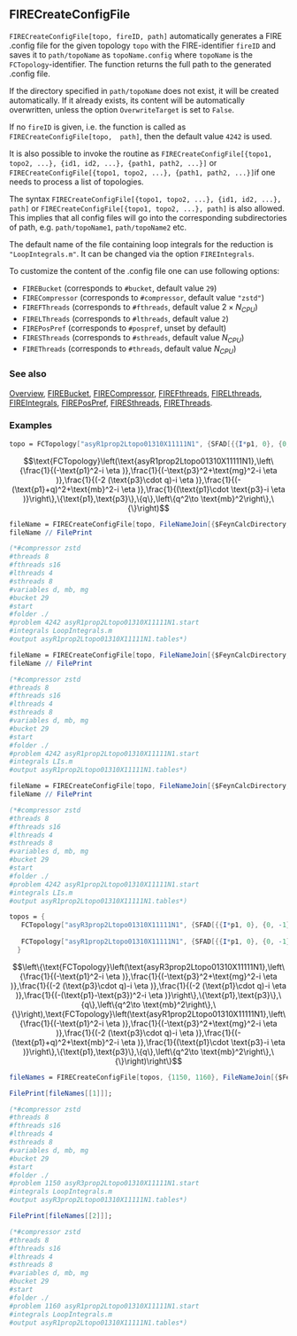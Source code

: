 ## FIRECreateConfigFile

`FIRECreateConfigFile[topo, fireID, path]` automatically generates a FIRE .config file  for the given topology `topo` with the FIRE-identifier `fireID` and saves it to `path/topoName` as `topoName.config` where `topoName` is the `FCTopology`-identifier. The function returns the full path to the generated .config file.

If the directory specified in `path/topoName` does not exist, it will be created automatically. If it already exists, its content will be automatically overwritten, unless the option `OverwriteTarget` is set to `False`.

If no `fireID` is given, i.e. the function is called as `FIRECreateConfigFile[topo,  path]`, then the default value `4242` is used.

It is also possible to invoke  the routine as `FIRECreateConfigFile[{topo1, topo2, ...}, {id1, id2, ...}, {path1, path2, ...}]` or `FIRECreateConfigFile[{topo1, topo2, ...}, {path1, path2, ...}]`if one needs to process a list of topologies.

The syntax  `FIRECreateConfigFile[{topo1, topo2, ...}, {id1, id2, ...}, path]` or `FIRECreateConfigFile[{topo1, topo2, ...}, path]` is also allowed. This implies that all config files will go into the corresponding subdirectories of path, e.g. `path/topoName1`, `path/topoName2` etc.

The default name of the file containing loop integrals for the reduction is `"LoopIntegrals.m"`. It can be changed via the option `FIREIntegrals`.

To customize the content of the .config file one can use following  options:

- `FIREBucket` (corresponds to `#bucket`, default value `29`)
- `FIRECompressor` (corresponds to `#compressor`, default value `"zstd"`)
- `FIREFThreads` (corresponds to `#fthreads`, default value $2 \times N_{CPU}$)
- `FIRELThreads` (corresponds to `#lthreads`, default value `2`)
- `FIREPosPref` (corresponds to `#pospref`, unset by default)
- `FIRESThreads` (corresponds to `#sthreads`, default value $N_{CPU}$)
- `FIREThreads` (corresponds to `#threads`, default value $N_{CPU}$)

### See also

[Overview](Extra/FeynHelpers.md), [FIREBucket](FIREBucket.md), [FIRECompressor](FIRECompressor.md), [FIREFthreads](FIREFthreads.md), [FIRELthreads](FIRELthreads.md), [FIREIntegrals](FIREIntegrals.md), [FIREPosPref](FIREPosPref.md), [FIRESthreads](FIRESthreads.md), [FIREThreads](FIREThreads.md).

### Examples

```mathematica
topo = FCTopology["asyR1prop2Ltopo01310X11111N1", {SFAD[{{I*p1, 0}, {0, -1}, 1}], SFAD[{{I*p3, 0}, {-mg^2, -1}, 1}], SFAD[{{0, -2*p3 . q}, {0, -1}, 1}], SFAD[{{I*(p1 + q), 0}, {-mb^2, -1}, 1}], SFAD[{{0, p1 . p3}, {0, -1}, 1}]}, {p1, p3}, {q}, {SPD[q, q] -> mb^2}, {}]
```

$$\text{FCTopology}\left(\text{asyR1prop2Ltopo01310X11111N1},\left\{\frac{1}{(-\text{p1}^2-i \eta )},\frac{1}{(-\text{p3}^2+\text{mg}^2-i \eta )},\frac{1}{(-2 (\text{p3}\cdot q)-i \eta )},\frac{1}{(-(\text{p1}+q)^2+\text{mb}^2-i \eta )},\frac{1}{(\text{p1}\cdot \text{p3}-i \eta )}\right\},\{\text{p1},\text{p3}\},\{q\},\left\{q^2\to \text{mb}^2\right\},\{\}\right)$$

```mathematica
fileName = FIRECreateConfigFile[topo, FileNameJoin[{$FeynCalcDirectory, "Database"}]];
fileName // FilePrint

(*#compressor zstd
#threads 8
#fthreads s16
#lthreads 4
#sthreads 8
#variables d, mb, mg
#bucket 29
#start
#folder ./
#problem 4242 asyR1prop2Ltopo01310X11111N1.start
#integrals LoopIntegrals.m
#output asyR1prop2Ltopo01310X11111N1.tables*)
```

```mathematica
fileName = FIRECreateConfigFile[topo, FileNameJoin[{$FeynCalcDirectory, "Database"}], FIREIntegrals -> "LIs.m", FIRELthreads -> 4];
fileName // FilePrint

(*#compressor zstd
#threads 8
#fthreads s16
#lthreads 4
#sthreads 8
#variables d, mb, mg
#bucket 29
#start
#folder ./
#problem 4242 asyR1prop2Ltopo01310X11111N1.start
#integrals LIs.m
#output asyR1prop2Ltopo01310X11111N1.tables*)
```

```mathematica
fileName = FIRECreateConfigFile[topo, FileNameJoin[{$FeynCalcDirectory, "Database"}], FIREIntegrals -> "LIs.m", FIRELthreads -> 4];
fileName // FilePrint

(*#compressor zstd
#threads 8
#fthreads s16
#lthreads 4
#sthreads 8
#variables d, mb, mg
#bucket 29
#start
#folder ./
#problem 4242 asyR1prop2Ltopo01310X11111N1.start
#integrals LIs.m
#output asyR1prop2Ltopo01310X11111N1.tables*)
```

```mathematica
topos = {
   FCTopology["asyR3prop2Ltopo01310X11111N1", {SFAD[{{I*p1, 0}, {0, -1}, 1}], SFAD[{{I*p3, 0}, {-mg^2, -1}, 1}], SFAD[{{0, -2*p3 . q}, {0, -1}, 1}], SFAD[{{0, -2*p1 . q}, {0, -1}, 1}], SFAD[{{I*(p1 - p3), 0}, {0, -1}, 1}]}, {p1, p3}, {q}, {SPD[q, q] -> mb^2},  {}], 
   
   FCTopology["asyR1prop2Ltopo01310X11111N1", {SFAD[{{I*p1, 0}, {0, -1}, 1}], SFAD[{{I*p3, 0}, {-mg^2, -1}, 1}], SFAD[{{0, -2*p3 . q}, {0, -1}, 1}], SFAD[{{I*(p1 + q), 0}, {-mb^2, -1}, 1}], SFAD[{{0, p1 . p3}, {0, -1}, 1}]}, {p1, p3}, {q}, {SPD[q, q] -> mb^2}, {}] 
  }
```

$$\left\{\text{FCTopology}\left(\text{asyR3prop2Ltopo01310X11111N1},\left\{\frac{1}{(-\text{p1}^2-i \eta )},\frac{1}{(-\text{p3}^2+\text{mg}^2-i \eta )},\frac{1}{(-2 (\text{p3}\cdot q)-i \eta )},\frac{1}{(-2 (\text{p1}\cdot q)-i \eta )},\frac{1}{(-(\text{p1}-\text{p3})^2-i \eta )}\right\},\{\text{p1},\text{p3}\},\{q\},\left\{q^2\to \text{mb}^2\right\},\{\}\right),\text{FCTopology}\left(\text{asyR1prop2Ltopo01310X11111N1},\left\{\frac{1}{(-\text{p1}^2-i \eta )},\frac{1}{(-\text{p3}^2+\text{mg}^2-i \eta )},\frac{1}{(-2 (\text{p3}\cdot q)-i \eta )},\frac{1}{(-(\text{p1}+q)^2+\text{mb}^2-i \eta )},\frac{1}{(\text{p1}\cdot \text{p3}-i \eta )}\right\},\{\text{p1},\text{p3}\},\{q\},\left\{q^2\to \text{mb}^2\right\},\{\}\right)\right\}$$

```mathematica
fileNames = FIRECreateConfigFile[topos, {1150, 1160}, FileNameJoin[{$FeynCalcDirectory, "Database"}]];
```

```mathematica
FilePrint[fileNames[[1]]];

(*#compressor zstd
#threads 8
#fthreads s16
#lthreads 4
#sthreads 8
#variables d, mb, mg
#bucket 29
#start
#folder ./
#problem 1150 asyR3prop2Ltopo01310X11111N1.start
#integrals LoopIntegrals.m
#output asyR3prop2Ltopo01310X11111N1.tables*)
```

```mathematica
FilePrint[fileNames[[2]]];

(*#compressor zstd
#threads 8
#fthreads s16
#lthreads 4
#sthreads 8
#variables d, mb, mg
#bucket 29
#start
#folder ./
#problem 1160 asyR1prop2Ltopo01310X11111N1.start
#integrals LoopIntegrals.m
#output asyR1prop2Ltopo01310X11111N1.tables*)
```